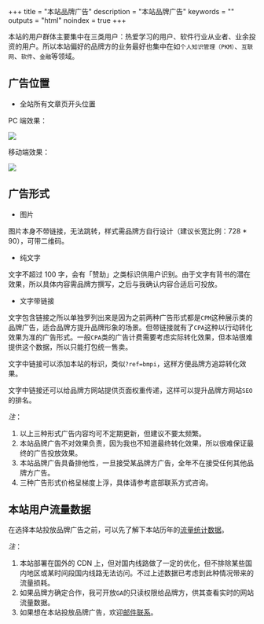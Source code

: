 +++
title = "本站品牌广告"
description = "本站品牌广告"
keywords = ""
outputs = "html"
noindex = true
+++

本站的用户群体主要集中在三类用户：热爱学习的用户、软件行业从业者、业余投资的用户。所以本站偏好的品牌方的业务最好也集中在如`个人知识管理（PKM）`、`互联网`、`软件`、`金融`等领域。

## 广告位置

- 全站所有文章页开头位置

PC 端效果：

![](https://img.bmpi.dev/298d1944-7c43-b9fe-a117-63edb05ca589.png)

移动端效果：

![](https://img.bmpi.dev/8c5e5863-bed6-638f-790f-6ff0d60a18e9.png)

## 广告形式

- 图片

图片本身不带链接，无法跳转，样式需品牌方自行设计（建议长宽比例：728 * 90），可带二维码。

- 纯文字

文字不超过 100 字，会有「赞助」之类标识供用户识别。由于文字有背书的潜在效果，所以具体内容需品牌方撰写，之后与我确认内容合适后可投放。

- 文字带链接

文字包含链接之所以单独罗列出来是因为之前两种广告形式都是`CPM`这种展示类的品牌广告，适合品牌方提升品牌形象的场景。但带链接就有了`CPA`这种以行动转化效果为准的广告形式。一般`CPA`类的广告计费需要考虑实际转化效果，但本站很难提供这个数据，所以只能打包统一售卖。

文字中链接可以添加本站的标识，类似`?ref=bmpi`，这样方便品牌方追踪转化效果。

文字中链接还可以给品牌方网站提供页面权重传递，这样可以提升品牌方网站`SEO`的排名。

_注_：

1. 以上三种形式广告内容均可不定期更新，但建议不要太频繁。
2. 本站品牌广告不对效果负责，因为我也不知道最终转化效果，所以很难保证最终的广告投放效果。
3. 本站品牌广告具备排他性，一旦接受某品牌方广告，全年不在接受任何其他品牌方广告。
4. 三种广告形式价格呈梯度上浮，具体请参考底部联系方式咨询。

## 本站用户流量数据

在选择本站投放品牌广告之前，可以先了解下本站历年的[流量统计数据](https://umami.bmpi.dev/share/ilNU9n5W/bmpi.dev)。

_注_：

1. 本站部署在国外的 CDN 上，但对国内线路做了一定的优化，但不排除某些国内地区或某时间段国内线路无法访问。不过上述数据已考虑到此种情况带来的流量损耗。
2. 如果品牌方确定合作，我可开放`GA`的只读权限给品牌方，供其查看实时的网站流量数据。
3. 如果想在本站投放品牌广告，欢迎[邮件联系](mailto:me@i365.tech)。
